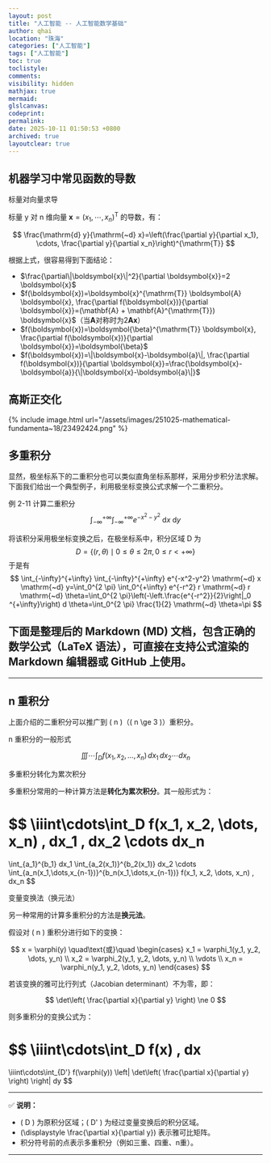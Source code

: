 ```yaml
---
layout: post
title: "人工智能 -- 人工智能数学基础"
author: qhai
location: "珠海"
categories: ["人工智能"]
tags: ["人工智能"]
toc: true
toclistyle:
comments:
visibility: hidden
mathjax: true
mermaid:
glslcanvas:
codeprint:
permalink:
date: 2025-10-11 01:50:53 +0800
archived: true
layoutclear: true
---
```



## 机器学习中常见函数的导数

标量对向量求导

标量 y 对 n 维向量 $\boldsymbol{x}=\left(x_1, \cdots, x_n\right)^{\mathrm{T}}$ 的导数，有：

$$
\frac{\mathrm{d} y}{\mathrm{~d} x}=\left(\frac{\partial y}{\partial x_1}, \cdots, \frac{\partial y}{\partial x_n}\right)^{\mathrm{T}}
$$

根据上式，很容易得到下面结论：

- $\frac{\partial\|\boldsymbol{x}\|^2}{\partial \boldsymbol{x}}=2 \boldsymbol{x}$
- $f(\boldsymbol{x})=\boldsymbol{x}^{\mathrm{T}} \boldsymbol{A} \boldsymbol{x}, \frac{\partial f(\boldsymbol{x})}{\partial \boldsymbol{x}}=(\mathbf{A} + \mathbf{A}^{\mathrm{T}}) \boldsymbol{x}$（当$\mathbf{A}$对称时为$2 \mathbf{A} \boldsymbol{x}$）
- $f(\boldsymbol{x})=\boldsymbol{\beta}^{\mathrm{T}} \boldsymbol{x}, \frac{\partial f(\boldsymbol{x})}{\partial \boldsymbol{x}}=\boldsymbol{\beta}$
- $f(\boldsymbol{x})=\|\boldsymbol{x}-\boldsymbol{a}\|, \frac{\partial f(\boldsymbol{x})}{\partial \boldsymbol{x}}=\frac{\boldsymbol{x}-\boldsymbol{a}}{\|\boldsymbol{x}-\boldsymbol{a}\|}$


## 高斯正交化

{% include image.html url="/assets/images/251025-mathematical-fundamenta~18/23492424.png" %}


## 多重积分

显然，极坐标系下的二重积分也可以类似直角坐标系那样，采用分步积分法求解。下面我们给出一个典型例子，利用极坐标变换公式求解一个二重积分。

例 2-11 计算二重积分
$$
\int_{-\infty}^{+\infty} \int_{-\infty}^{+\infty} e^{-x^2-y^2} \mathrm{~d} x \mathrm{~d} y
$$

将该积分采用极坐标变换之后，在极坐标系中，积分区域 D 为
$$
D=\{(r, \theta) \mid 0 \leq \theta \leq 2 \pi, 0 \leq r<+\infty\}
$$
于是有
$$
\int_{-\infty}^{+\infty} \int_{-\infty}^{+\infty} e^{-x^2-y^2} \mathrm{~d} x \mathrm{~d} y=\int_0^{2 \pi} \int_0^{+\infty} e^{-r^2} r \mathrm{~d} r \mathrm{~d} \theta=\int_0^{2 \pi}\left(-\left.\frac{e^{-r^2}}{2}\right|_0 ^{+\infty}\right) d \theta=\int_0^{2 \pi} \frac{1}{2} \mathrm{~d} \theta=\pi
$$

## 下面是整理后的 **Markdown (MD)** 文档，包含正确的数学公式（LaTeX 语法），可直接在支持公式渲染的 Markdown 编辑器或 GitHub 上使用。

---

## n 重积分

上面介绍的二重积分可以推广到 ( n )（( n \ge 3 )）重积分。

n 重积分的一般形式

$$
\iiint\cdots\int_D f(x_1, x_2, \dots, x_n) \, dx_1 \, dx_2 \cdots dx_n
$$

多重积分转化为累次积分

多重积分常用的一种计算方法是**转化为累次积分**。其一般形式为：

$$
\iiint\cdots\int_D f(x_1, x_2, \dots, x_n) \, dx_1 \, dx_2 \cdots dx_n
=
\int_{a_1}^{b_1}
dx_1
\int_{a_2(x_1)}^{b_2(x_1)}
dx_2
\cdots
\int_{a_n(x_1,\dots,x_{n-1})}^{b_n(x_1,\dots,x_{n-1})}
f(x_1, x_2, \dots, x_n) \, dx_n
$$

变量变换法（换元法）

另一种常用的计算多重积分的方法是**换元法**。

假设对 ( n ) 重积分进行如下的变换：

$$
x = \varphi(y)
\quad\text{或}\quad
\begin{cases}
x_1 = \varphi_1(y_1, y_2, \dots, y_n) \\
x_2 = \varphi_2(y_1, y_2, \dots, y_n) \\
\vdots \\
x_n = \varphi_n(y_1, y_2, \dots, y_n)
\end{cases}
$$

若该变换的雅可比行列式（Jacobian determinant）不为零，即：

$$
\det\left( \frac{\partial x}{\partial y} \right) \ne 0
$$

则多重积分的变换公式为：

$$
\iiint\cdots\int_D f(x) \, dx
=
\iiint\cdots\int_{D'}
f(\varphi(y))
\left|
\det\left( \frac{\partial x}{\partial y} \right)
\right| dy
$$

---

✅ **说明：**

* ( D ) 为原积分区域；( D' ) 为经过变量变换后的积分区域。
* (\displaystyle \frac{\partial x}{\partial y}) 表示雅可比矩阵。
* 积分符号前的点表示多重积分（例如三重、四重、n重）。


<hr class='reviewline'/>
<p class='reviewtip'><script type='text/javascript' src='{% include relref.html url="/assets/reviewjs/blogs/2025-10-25-Mathematical-Fundamentals-of-Artifical-Intelligence.md.js" %}'></script></p>
